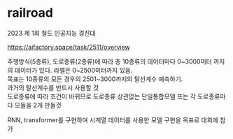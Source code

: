 # railroad
 2023 제 1회 철도 인공지능 경진대

https://aifactory.space/task/2511/overview

주행방식(5종류), 도로종류(2종류)에 따라 총 10종류의 데이터마다 0~3000미터 까지의 데이터가 있다. 라벨은 0~2500미터까지 있음.  
목표는 10종류의 모든 경우의 2501~3000까지의 탈선계수 예측하기.  
과거의 탈선계수를 반드시 사용할 것  
도로종류에 따라 조건이 바뀌므로 도로종류 상관없는 단일통합모델 또는 각 도로종류마다 모들을 2개 만들것  

RNN, transformer를 구현하며 시계열 데이터를 사용한 모델 구현을 목표로 대회에 참가


